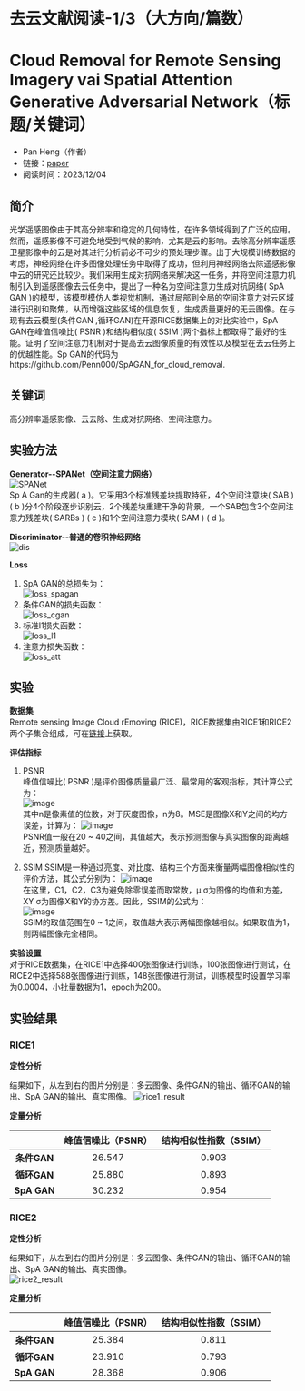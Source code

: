# 去云文献阅读-1/3（大方向/篇数）
# Cloud Removal for Remote Sensing Imagery vai Spatial Attention Generative Adversarial Network（标题/关键词）
- Pan Heng（作者）
- 链接：[paper](https://arxiv.org/abs/2009.13015)
- 阅读时间：2023/12/04

## 简介
光学遥感图像由于其高分辨率和稳定的几何特性，在许多领域得到了广泛的应用。然而，遥感影像不可避免地受到气候的影响，尤其是云的影响。去除高分辨率遥感卫星影像中的云是对其进行分析前必不可少的预处理步骤。出于大规模训练数据的考虑，神经网络在许多图像处理任务中取得了成功，但利用神经网络去除遥感影像中云的研究还比较少。我们采用生成对抗网络来解决这一任务，并将空间注意力机制引入到遥感图像去云任务中，提出了一种名为空间注意力生成对抗网络( SpA GAN )的模型，该模型模仿人类视觉机制，通过局部到全局的空间注意力对云区域进行识别和聚焦，从而增强这些区域的信息恢复，生成质量更好的无云图像。在与现有去云模型(条件GAN ,循环GAN)在开源RICE数据集上的对比实验中，SpA GAN在峰值信噪比( PSNR )和结构相似度( SSIM )两个指标上都取得了最好的性能。证明了空间注意力机制对于提高去云图像质量的有效性以及模型在去云任务上的优越性能。Sp GAN的代码为https://github.com/Penn000/SpAGAN_for_cloud_removal.

## 关键词
高分辨率遥感影像、云去除、生成对抗网络、空间注意力。

## 实验方法
**Generator--SPANet（空间注意力网络）**  
    ![SPANet](https://github.com/ZYJ-Group/Tanghy/assets/94824386/f283d62d-ef30-4aed-822e-3096e15de0d9)  
    Sp A Gan的生成器( a )。它采用3个标准残差块提取特征，4个空间注意块( SAB ) ( b )分4个阶段逐步识别云，2个残差块重建干净的背景。一个SAB包含3个空间注意力残差块( SARBs ) ( c )和1个空间注意力模块( SAM ) ( d )。  

**Discriminator--普通的卷积神经网络**  
     ![dis](https://github.com/ZYJ-Group/Tanghy/assets/94824386/704d982d-2899-4809-868e-c3d71ac0b93c)  

**Loss**  
1. SpA GAN的总损失为：  
    ![loss_spagan](https://github.com/ZYJ-Group/Tanghy/assets/94824386/33cbd7aa-478e-4c9b-96ca-d4b802d9638a)  
2. 条件GAN的损失函数：  
    ![loss_cgan](https://github.com/ZYJ-Group/Tanghy/assets/94824386/ac090c36-a539-4e46-b022-9ce4f925382d)  
3. 标准l1损失函数：  
    ![loss_l1](https://github.com/ZYJ-Group/Tanghy/assets/94824386/f33b1faa-7eda-4198-839d-95694341ea84)  
4. 注意力损失函数：  
    ![loss_att](https://github.com/ZYJ-Group/Tanghy/assets/94824386/f064c4f0-2b6f-4b16-9f6b-60d7897316c8)  

## 实验  
**数据集**  
    Remote sensing Image Cloud rEmoving (RICE)，RICE数据集由RICE1和RICE2两个子集合组成，可在[链接](https://github.com/BUPTLdy/RICE_DATASET)上获取。  

**评估指标**  
1. PSNR  
    峰值信噪比( PSNR )是评价图像质量最广泛、最常用的客观指标，其计算公式为：  
    ![image](https://github.com/ZYJ-Group/Tanghy/assets/94824386/1c5ac4de-45fd-4296-b3a5-f99298a7e6ae)  
    其中n是像素值的位数，对于灰度图像，n为8。MSE是图像X和Y之间的均方误差，计算为：
    ![image](https://github.com/ZYJ-Group/Tanghy/assets/94824386/742dfdee-49cc-4d86-bf26-3cc292398ae0)  
    PSNR值一般在20 ~ 40之间，其值越大，表示预测图像与真实图像的距离越近，预测质量越好。  

2. SSIM
    SSIM是一种通过亮度、对比度、结构三个方面来衡量两幅图像相似性的评价方法，其公式分别为：
    ![image](https://github.com/ZYJ-Group/Tanghy/assets/94824386/1db07b68-4eab-492e-8ef3-47ec30e93dbf)  
    在这里，C1，C2，C3为避免除零误差而取常数，μ σ为图像的均值和方差，XY σ为图像X和Y的协方差。因此，SSIM的公式为：  
    ![image](https://github.com/ZYJ-Group/Tanghy/assets/94824386/d94a2a83-8eca-4d3d-b2ac-3c7000ae16de)  
    SSIM的取值范围在0 ~ 1之间，取值越大表示两幅图像越相似。如果取值为1，则两幅图像完全相同。  

**实验设置**  
对于RICE数据集，在RICE1中选择400张图像进行训练，100张图像进行测试，在RICE2中选择588张图像进行训练，148张图像进行测试，训练模型时设置学习率为0.0004，小批量数据为1，epoch为200。

## 实验结果
###  RICE1

**定性分析**

结果如下，从左到右的图片分别是：多云图像、条件GAN的输出、循环GAN的输出、SpA GAN的输出、真实图像。
![rice1_result](https://github.com/ZYJ-Group/Tanghy/assets/94824386/f0eacf3e-7b45-4e9c-b267-268c53fb2679)  


**定量分析**

|               |  峰值信噪比（PSNR）  | 结构相似性指数（SSIM）  |
| :-----------: | :------------------: | :---------------------: |
|   **条件GAN**    |        26.547        |          0.903          |
| **循环GAN** |        25.880        |          0.893          |
|  **SpA GAN**  |        30.232        |          0.954          |

###  RICE2

**定性分析**

结果如下，从左到右的图片分别是：多云图像、条件GAN的输出、循环GAN的输出、SpA GAN的输出、真实图像。  
![rice2_result](https://github.com/ZYJ-Group/Tanghy/assets/94824386/1e0d2c78-47f7-4afe-ac9e-b71f0f739369)  


**定量分析**

|               |  峰值信噪比（PSNR）  | 结构相似性指数（SSIM）  |
| :-----------: | :------------------: | :---------------------: |
|   **条件GAN**    |        25.384        |          0.811          |
| **循环GAN** |        23.910        |          0.793          |
|  **SpA GAN**  |        28.368        |          0.906          |

